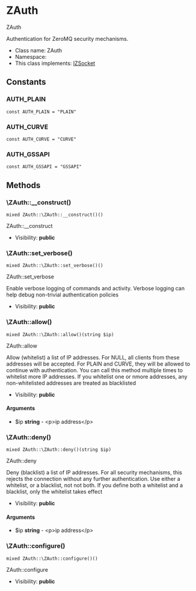 ZAuth
===============

ZAuth

Authentication for ZeroMQ security mechanisms.


* Class name: ZAuth
* Namespace: 
* This class implements: [IZSocket](IZSocket.md)


Constants
----------


### AUTH_PLAIN

```
const AUTH_PLAIN = "PLAIN"
```





### AUTH_CURVE

```
const AUTH_CURVE = "CURVE"
```





### AUTH_GSSAPI

```
const AUTH_GSSAPI = "GSSAPI"
```







Methods
-------


### \ZAuth::__construct()

```
mixed ZAuth::\ZAuth::__construct()()
```

ZAuth::__construct



* Visibility: **public**



### \ZAuth::set_verbose()

```
mixed ZAuth::\ZAuth::set_verbose()()
```

ZAuth::set_verbose

Enable verbose logging of commands and activity. Verbose logging can help
debug non-trivial authentication policies

* Visibility: **public**



### \ZAuth::allow()

```
mixed ZAuth::\ZAuth::allow()(string $ip)
```

ZAuth::allow

Allow (whitelist) a list of IP addresses. For NULL, all clients from
these addresses will be accepted. For PLAIN and CURVE, they will be
allowed to continue with authentication. You can call this method
multiple times to whitelist more IP addresses. If you whitelist one
or nmore addresses, any non-whitelisted addresses are treated as
blacklisted

* Visibility: **public**

#### Arguments

* $ip **string** - &lt;p&gt;ip address&lt;/p&gt;



### \ZAuth::deny()

```
mixed ZAuth::\ZAuth::deny()(string $ip)
```

ZAuth::deny

Deny (blacklist) a list of IP addresses. For all security mechanisms,
this rejects the connection without any further authentication. Use
either a whitelist, or a blacklist, not not both. If you define both
a whitelist and a blacklist, only the whitelist takes effect

* Visibility: **public**

#### Arguments

* $ip **string** - &lt;p&gt;ip address&lt;/p&gt;



### \ZAuth::configure()

```
mixed ZAuth::\ZAuth::configure()()
```

ZAuth::configure



* Visibility: **public**


